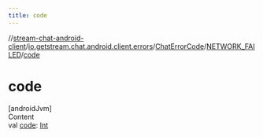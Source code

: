 ```yaml
---
title: code
---
```

//[stream-chat-android-client](../../../../index.md)/[io.getstream.chat.android.client.errors](../../index.md)/[ChatErrorCode](../index.md)/[NETWORK_FAILED](index.md)/[code](code.md)



# code  
[androidJvm]  
Content  
val [code](code.md): [Int](https://kotlinlang.org/api/latest/jvm/stdlib/kotlin/-int/index.html)  



